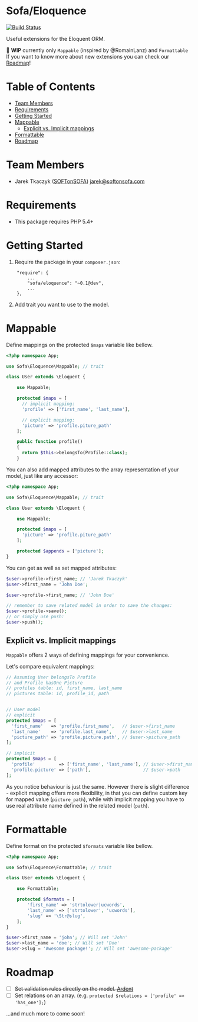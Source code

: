 # Sofa/Eloquence

[![Build Status](https://travis-ci.org/jarektkaczyk/eloquence.svg?branch=master)](https://travis-ci.org/jarektkaczyk/eloquence)

Useful extensions for the Eloquent ORM.

:construction: **WIP** currently only `Mappable` (inspired by @RomainLanz) and `Formattable`
If you want to know more about new extensions you can check our [Roadmap](#roadmap)!

# Table of Contents

* [Team Members](#team-members)
* [Requirements](#requirements)
* [Getting Started](#getting-started)
* [Mappable](#mappable)
  * [Explicit vs. Implicit mappings](#explicit-vs-implicit-mappings)
* [Formattable](#formattable)
* [Roadmap](#roadmap)

# <a name="team-members"></a>Team Members

* Jarek Tkaczyk ([SOFTonSOFA](http://softonsofa.com/)) <jarek@softonsofa.com>

# <a name="requirements"></a>Requirements

* This package requires PHP 5.4+

# <a name="getting-started"></a>Getting Started

1. Require the package in your `composer.json`:

```
    "require": {
        ...
        "sofa/eloquence": "~0.1@dev",
        ...
    },

```

2. Add trait you want to use to the model.

# <a name="mappable"></a>Mappable

Define mappings on the protected `$maps` variable like bellow.

```php
<?php namespace App;

use Sofa\Eloquence\Mappable; // trait

class User extends \Eloquent {

    use Mappable;

    protected $maps = [
      // implicit mapping:
      'profile' => ['first_name', 'last_name'],

      // explicit mapping:
      'picture' => 'profile.piture_path'
    ];

    public function profile()
    {
      return $this->belongsTo(Profile::class);
    }
```

You can also add mapped attributes to the array representation of your model, just like any accessor:

```php
<?php namespace App;

use Sofa\Eloquence\Mappable; // trait

class User extends \Eloquent {

    use Mappable;

    protected $maps = [
      'picture' => 'profile.piture_path'
    ];

    protected $appends = ['picture'];
}
```

You can get as well as set mapped attributes:

```php
$user->profile->first_name; // 'Jarek Tkaczyk'
$user->first_name = 'John Doe';

$user->profile->first_name; // 'John Doe'

// remember to save related model in order to save the changes:
$user->profile->save();
// or simply use push:
$user->push();
```


## <a name="explicit-vs-implicit-mappings"></a>Explicit vs. Implicit mappings

`Mappable` offers 2 ways of defining mappings for your convenience.

Let's compare equivalent mappings:
```php
// Assuming User belongsTo Profile
// and Profile hasOne Picture
// profiles table: id, first_name, last_name
// pictures table: id, profile_id, path


// User model
// explicit
protected $maps = [
  'first_name'   => 'profile.first_name',   // $user->first_name
  'last_name'    => 'profile.last_name',    // $user->last_name
  'picture_path' => 'profile.picture.path', // $user->picture_path
];

// implicit
protected $maps = [
  'profile'         => ['first_name', 'last_name'], // $user->first_name / ->last_name
  'profile.picture' => ['path'],                    // $user->path
];
```

As you notice behaviour is just the same. However there is slight difference - explicit mapping offers more flexibility, in that you can define custom key for mapped value (`picture_path`), while with implicit mapping you have to use real attribute name defined in the related model (`path`).

# <a name="formattable"></a>Formattable

Define format on the protected `$formats` variable like bellow.

```php
<?php namespace App;

use Sofa\Eloquence\Formattable; // trait

class User extends \Eloquent {

    use Formattable;

    protected $formats = [
        'first_name' => 'strtolower|ucwords',
        'last_name' => ['strtolower', 'ucwords'],
        'slug' => '\Str@slug',
    ];
}
```

```php
$user->first_name = 'john'; // Will set 'John'
$user->last_name = 'doe'; // Will set 'Doe'
$user->slug = 'Awesome package!'; // Will set 'awesome-package'
```

# <a name="roadmap"></a>Roadmap
- [ ] ~~Set validation rules directly on the model. [Ardent](https://github.com/laravelbook/ardent)~~
- [ ] Set relations on an array. (e.g. `protected $relations = ['profile' => 'has_one'];`)

...and much more to come soon!
